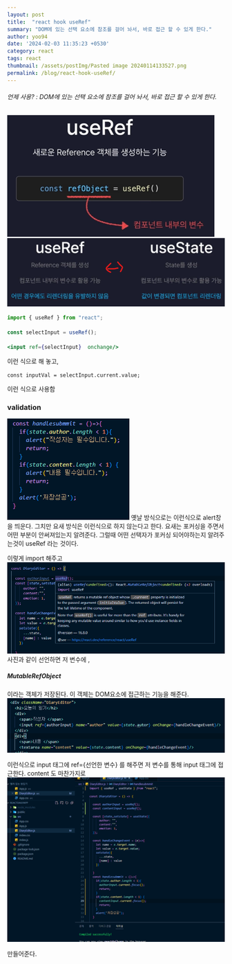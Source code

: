 ```yaml
---
layout: post
title:  "react hook useRef"
summary: "DOM에 있는 선택 요소에 참조를 걸어 놔서, 바로 접근 할 수 있게 한다."
author: yoo94
date: '2024-02-03 11:35:23 +0530'
category: react
tags: react
thumbnail: /assets/postImg/Pasted image 20240114133527.png
permalink: /blog/react-hook-useRef/
---
```


###### 언제 사용?  : DOM에 있는 선택 요소에 참조를 걸어 놔서, 바로 접근 할 수 있게 한다.
<img src="/assets/postImg/Pasted image 20240505232013.png" alt="Pasted image 20240505232013.png" style="max-width:100%;">
<img src="/assets/postImg/Pasted image 20240505232034.png" alt="Pasted image 20240505232034.png" style="max-width:100%;">

```jsx
import { useRef } from "react";

const selectInput = useRef();

<input ref={selectInput}  onchange/>

```
이런 식으로 해 놓고,
```
const inputVal = selectInput.current.value;
```
이런 식으로 사용함


### validation
<img src="/assets/postImg/Pasted image 20240119134225.png" alt="Pasted image 20240119134225.png" style="max-width:100%;">
옛날 방식으로는 이런식으로 alert창을 띄운다. 그치만 요새 방식은 이런식으로 하지 않는다고 한다.
요새는 포커싱을 주면서 어떤 부분이 안써져있는지 알려준다. 그럴때 어떤 선택자가 포커싱 되어야하는지 알려주는것이 useRef 라는 것이다.


이렇게 import 해주고
<img src="/assets/postImg/Pasted image 20240119134451.png" alt="Pasted image 20240119134451.png" style="max-width:100%;">
사진과 같이 선언하면 저 변수에 ,
##### MutableRefObject
이라는 객체가 저장된다. 이 객체는 DOM요소에 접근하는 기능을 해준다.
<img src="/assets/postImg/Pasted image 20240119134613.png" alt="Pasted image 20240119134613.png" style="max-width:100%;">


이런식으로 input 태그에 ref={선언한 변수}
를 해주면 저 변수를 통해 input 태그에 접근한다.
content 도 마찬가지로
<img src="/assets/postImg/Pasted image 20240123133430.png" alt="Pasted image 20240123133430.png" style="max-width:100%;">

만들어준다.
